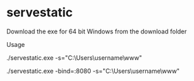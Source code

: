 # servestatic

Download the exe for 64 bit Windows from the download folder

Usage

./servestatic.exe -s="C:\Users\username\www"

./servestatic.exe -bind=:8080 -s="C:\Users\username\www"
